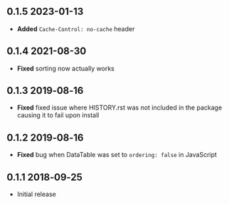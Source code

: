 ## 0.1.5 2023-01-13

- **Added** `Cache-Control: no-cache` header

## 0.1.4 2021-08-30

- **Fixed** sorting now actually works

## 0.1.3 2019‑08‑16

- **Fixed** fixed issue where HISTORY.rst was not included in the package causing it to fail upon install

## 0.1.2 2019‑08‑16

- **Fixed** bug when DataTable was set to `ordering: false` in JavaScript

## 0.1.1 2018‑09‑25

- Initial release
